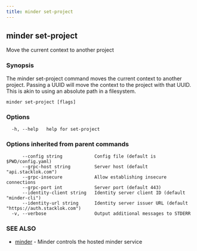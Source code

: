 ```yaml
---
title: minder set-project
---
```

## minder set-project

Move the current context to another project

### Synopsis

The minder set-project command moves the current context to another project.
Passing a UUID will move the context to the project with that UUID. This is akin to
using an absolute path in a filesystem.

```
minder set-project [flags]
```

### Options

```
  -h, --help   help for set-project
```

### Options inherited from parent commands

```
      --config string            Config file (default is $PWD/config.yaml)
      --grpc-host string         Server host (default "api.stacklok.com")
      --grpc-insecure            Allow establishing insecure connections
      --grpc-port int            Server port (default 443)
      --identity-client string   Identity server client ID (default "minder-cli")
      --identity-url string      Identity server issuer URL (default "https://auth.stacklok.com")
  -v, --verbose                  Output additional messages to STDERR
```

### SEE ALSO

* [minder](minder.md)	 - Minder controls the hosted minder service


